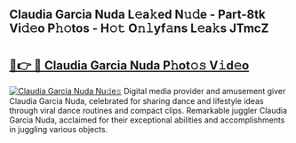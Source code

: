 ## Claudia Garcia Nuda L𝚎a𝚔ed N𝚞𝚍e - Part-8tk Vi𝚍𝚎o P𝚑𝚘tos - H𝚘𝚝 O𝚗𝚕yf𝚊ns L𝚎a𝚔s JTmcZ

# <h2><a href="http://kf2rl98.oniu.top/?m=Claudia+Garcia+Nuda">🔗👉 🔴 Claudia Garcia Nuda P𝚑ot𝚘𝚜 V𝚒d𝚎o</a></h2>

[![Claudia Garcia Nuda Nu𝚍e𝚜](https://i.imgur.com/0qMVB7G.gif)](http://kf2rl98.oniu.top/?m=Claudia+Garcia+Nuda)
Digital media provider and amusement giver Claudia Garcia Nuda, celebrated for sharing dance and lifestyle ideas through viral dance routines and compact clips. Remarkable juggler Claudia Garcia Nuda, acclaimed for their exceptional abilities and accomplishments in juggling various objects.  
